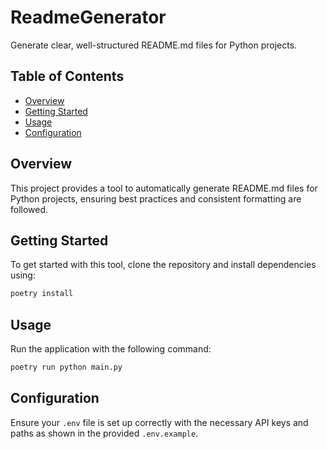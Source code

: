# ReadmeGenerator

Generate clear, well-structured README.md files for Python projects.

## Table of Contents
- [Overview](#overview)
- [Getting Started](#getting-started)
- [Usage](#usage)
- [Configuration](#configuration)

## Overview
This project provides a tool to automatically generate README.md files for Python projects, ensuring best practices and consistent formatting are followed.

## Getting Started
To get started with this tool, clone the repository and install dependencies using:
```bash
poetry install
```

## Usage
Run the application with the following command:
```bash
poetry run python main.py
```

## Configuration
Ensure your `.env` file is set up correctly with the necessary API keys and paths as shown in the provided `.env.example`.

<!-- Last updated: 50b2042fee3393e03d9f771f985cbb01b18e19e6 -->